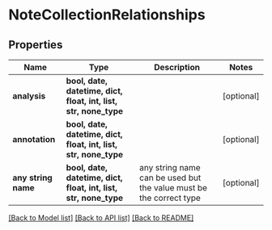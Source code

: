 # NoteCollectionRelationships


## Properties
Name | Type | Description | Notes
------------ | ------------- | ------------- | -------------
**analysis** | **bool, date, datetime, dict, float, int, list, str, none_type** |  | [optional] 
**annotation** | **bool, date, datetime, dict, float, int, list, str, none_type** |  | [optional] 
**any string name** | **bool, date, datetime, dict, float, int, list, str, none_type** | any string name can be used but the value must be the correct type | [optional]

[[Back to Model list]](../README.md#documentation-for-models) [[Back to API list]](../README.md#documentation-for-api-endpoints) [[Back to README]](../README.md)


